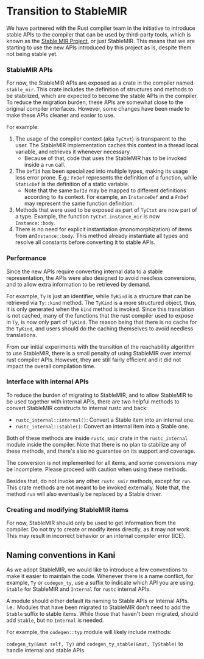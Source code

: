 # Transition to StableMIR

We have partnered with the Rust compiler team in the initiative to introduce stable
APIs to the compiler that can be used by third-party tools, which is known as the
[Stable MIR Project](https://github.com/rust-lang/project-stable-mir), or just StableMIR.
This means that we are starting to use the new APIs introduced by this project as is,
despite them not being stable yet.

### StableMIR APIs

For now, the StableMIR APIs are exposed as a crate in the compiler named `stable_mir`.
This crate includes the definition of structures and methods to be stabilized,
which are expected to become the stable APIs in the compiler.
To reduce the migration burden, these APIs are somewhat close to the original compiler interfaces.
However, some changes have been made to make these APIs cleaner and easier to use.

For example:
1. The usage of the compiler context (aka `TyCtxt`) is transparent to the user.
   The StableMIR implementation caches this context in a thread local variable,
   and retrieves it whenever necessary.
    - Because of that, code that uses the StableMIR has to be invoked inside a `run` call.
2. The `DefId` has been specialized into multiple types,
   making its usage less error prone. E.g.:
   `FnDef` represents the definition of a function,
   while `StaticDef` is the definition of a static variable.
   - Note that the same `DefId` may be mapped to different definitions according to its context.
     For example, an `InstanceDef` and a `FnDef` may represent the same function definition.
3. Methods that were used to be exposed as part of `TyCtxt` are now part of a type.
   Example, the function `TyCtxt.instance_mir` is now `Instance::body`.
4. There is no need for explicit instantiation (monomorphization) of items from an`Instance::body`.
   This method already instantiate all types and resolve all constants before converting
   it to stable APIs.


### Performance

Since the new APIs require converting internal data to a stable representation,
the APIs were also designed to avoid needless conversions,
and to allow extra information to be retrieved by demand.

For example, `Ty` is just an identifier, while `TyKind` is a structure that can be retrieved via `Ty::kind` method.
The `TyKind` is a more structured object, thus,
it is only generated when the `kind` method is invoked.
Since this translation is not cached,
many of the functions that the rust compiler used to expose in `Ty`,
is now only part of `TyKind`.
The reason being that there is no cache for the `TyKind`,
and users should do the caching themselves to avoid needless translations.

From our initial experiments with the transition of the reachability algorithm to use StableMIR,
there is a small penalty of using StableMIR over internal rust compiler APIs.
However, they are still fairly efficient and it did not impact the overall compilation time.

### Interface with internal APIs

To reduce the burden of migrating to StableMIR,
and to allow StableMIR to be used together with internal APIs,
there are two helpful methods to convert StableMIR constructs to internal rustc and back:
  - `rustc_internal::internal()`: Convert a Stable item into an internal one.
  - `rustc_internal::stable()`: Convert an internal item into a Stable one.

Both of these methods are inside `rustc_smir` crate in the `rustc_internal`
module inside the compiler.
Note that there is no plan to stabilize any of these methods,
and there's also no guarantee on its support and coverage.

The conversion is not implemented for all items, and some conversions may be incomplete.
Please proceed with caution when using these methods.

Besides that, do not invoke any other `rustc_smir` methods, except for `run`.
This crate methods are not meant to be invoked externally.
Note that, the method `run` will also eventually be replaced by a Stable driver.

### Creating and modifying StableMIR items

For now, StableMIR should only be used to get information from the compiler.
Do not try to create or modify items directly, as it may not work.
This may result in incorrect behavior or an internal compiler error (ICE).

## Naming conventions in Kani

As we adopt StableMIR, we would like to introduce a few conventions to make it easier to maintain the code.
Whenever there is a name conflict, for example, `Ty` or `codegen_ty`,
use a suffix to indicate which API you are using.
`Stable` for StableMIR and `Internal` for `rustc` internal APIs.

A module should either default its naming to Stable APIs or Internal APIs.
I.e.: Modules that have been migrated to StableMIR don't need to add the `Stable` suffix to stable items.
While those that haven't been migrated, should add `Stable`, but no `Internal` is needed.

For example, the `codegen::typ` module will likely include methods:

`codegen_ty(&mut self, Ty)` and `codegen_ty_stable(&mut, TyStable)` to handle
internal and stable APIs.
